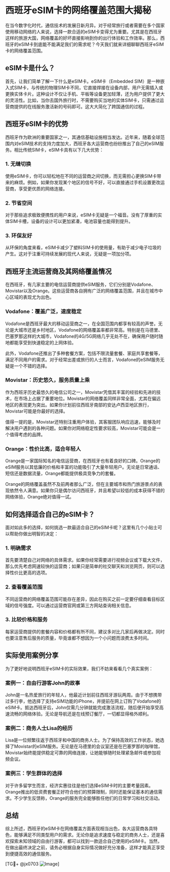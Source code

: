 # 西班牙eSIM卡的网络覆盖范围大揭秘

在当今数字化时代，通信技术的发展日新月异。对于经常旅行或者需要在多个国家使用移动网络的人来说，选择一款合适的eSIM卡变得尤为重要。尤其是在西班牙这样的旅游大国，网络覆盖的好坏直接影响到你的出行体验和工作效率。那么，西班牙的eSIM卡到底能不能满足我们的需求呢？今天我们就来详细聊聊西班牙eSIM卡的网络覆盖范围。

## eSIM卡是什么？

首先，让我们简单了解一下什么是eSIM卡。eSIM卡（Embedded SIM）是一种嵌入式SIM卡，与传统的物理SIM卡不同，它直接焊接在设备内部，用户无需插入或更换实体卡片。这种设计不仅让手机、平板等设备更加轻薄，还为用户提供了更大的灵活性。比如，当你去国外旅行时，不需要购买当地的实体SIM卡，只需通过运营商提供的在线服务激活新的号码即可。这大大简化了跨国通信的过程。

## 西班牙eSIM卡的优势

西班牙作为欧洲的重要国家之一，其通信基础设施相当发达。近年来，随着全球范围内对eSIM技术的支持力度加大，西班牙各大运营商也纷纷推出了自己的eSIM服务。相比传统SIM卡，eSIM卡具有以下几大优势：

### 1. **无缝切换**
   使用eSIM卡，你可以轻松地在不同的运营商之间切换，而无需担心更换SIM卡带来的麻烦。例如，如果你发现某个地区的信号不好，可以直接通过手机设置更改运营商，享受更优质的网络连接。

### 2. **节省空间**
   对于那些追求极致便携性的用户来说，eSIM卡无疑是一个福音。没有了厚重的实体SIM卡槽，设备的设计可以更加紧凑，电池容量也能得到提升。

### 3. **环保友好**
   从环保的角度来看，eSIM卡减少了塑料SIM卡的使用量，有助于减少电子垃圾的产生。这对于注重可持续发展的现代人来说，无疑是一项加分项。

## 西班牙主流运营商及其网络覆盖情况

在西班牙，有几家主要的电信运营商提供eSIM服务，它们分别是Vodafone、Movistar以及Orange。这些运营商各自拥有广泛的网络覆盖范围，并且在城市中心区域的表现尤为出色。

### Vodafone：覆盖广泛，速度稳定

Vodafone是西班牙最大的移动运营商之一，在全国范围内都享有较高的声誉。无论是大城市还是乡村地区，Vodafone的网络覆盖率都非常高。特别是在马德里、巴塞罗那这样的大城市，Vodafone的4G/5G网络几乎无处不在，确保用户随时随地都能享受到快速稳定的上网体验。

此外，Vodafone还推出了多种套餐方案，包括不限流量套餐、家庭共享套餐等，满足不同用户的需求。对于经常出差或旅行的人士而言，Vodafone的eSIM服务无疑是一个不错的选择。

### Movistar：历史悠久，服务质量上乘

作为西班牙历史最悠久的电信公司之一，Movistar凭借其丰富的经验和先进的技术，在市场上占据了重要地位。Movistar的网络覆盖同样非常全面，尤其在偏远地区的表现更为突出。如果你计划前往西班牙南部的安达卢西亚地区旅行，Movistar可能是你最好的选择。

值得一提的是，Movistar还特别注重用户体验，其客服团队响应迅速，能够及时解决用户遇到的各种问题。如果你对网络稳定性要求较高，Movistar可能会是一个值得考虑的品牌。

### Orange：性价比高，适合年轻人

Orange是一家国际知名的电信运营商，在西班牙也有着良好的口碑。Orange的eSIM服务以其低廉的价格和丰富的功能吸引了大量年轻用户。无论是日常通话、短信还是数据流量，Orange都能提供极具竞争力的套餐。

Orange的网络覆盖虽然不及前两者那么广泛，但在主要城市和热门旅游景点的表现依然令人满意。如果你只是偶尔访问西班牙，并且希望以较低的成本获得不错的网络体验，Orange绝对值得一试。

## 如何选择适合自己的eSIM卡？

面对如此多的选择，如何挑选一款最适合自己的eSIM卡呢？这里有几个小贴士可以帮助你做出明智的决定：

### 1. **明确需求**
   首先要清楚自己对网络的具体需求。如果你经常需要进行视频会议或下载大文件，那么优先考虑网速较快的运营商；如果只是简单的社交聊天和浏览网页，则可以选择性价比更高的选项。

### 2. **查看覆盖范围**
   不同运营商的网络覆盖范围可能存在差异，因此在购买之前一定要仔细查看目标区域的信号强度。可以通过运营商官网或第三方网站查询相关信息。

### 3. **比较价格和服务**
   每家运营商提供的套餐内容和价格都有所不同，建议多对比几家后再做决定。同时也要注意售后服务的质量，毕竟谁都不想因为一个小问题而浪费太多时间。

## 实际使用案例分享

为了更好地说明西班牙eSIM卡的实际效果，我们不妨来看看几个真实案例：

### 案例一：自由行游客John的故事
John是一名热爱旅行的年轻人，他最近计划前往西班牙游玩两周。由于不想携带过多行李，他选择了支持eSIM功能的iPhone，并提前在网上订购了Vodafone的eSIM卡。抵达西班牙后，John仅需几分钟就能完成激活流程，随后便开始享受高速流畅的网络体验。无论是导航还是在线预订餐厅，一切都显得格外顺利。

### 案例二：商务人士Lisa的经历
Lisa是一位频繁往返于西班牙和中国的商务人士。为了保持高效的工作状态，她选择了Movistar的eSIM服务。无论是在马德里的会议室还是在巴塞罗那的咖啡馆，Movistar始终能提供稳定可靠的网络连接，让她能够随时处理紧急邮件或参加视频会议。

### 案例三：学生群体的选择
对于许多留学生而言，经济实惠往往是他们选择eSIM卡时的主要考量因素。Orange推出的低资费套餐正好符合他们的预算限制，同时还能保证基本的通信需求。不少学生反馈称，Orange的服务完全能够胜任他们的日常学习和社交活动。

## 总结

综上所述，西班牙的eSIM卡在网络覆盖方面表现相当出色，各大运营商各具特色，能够满足不同类型用户的需求。无论你是追求速度与稳定的商务人士，还是喜欢探索未知领域的自由行游客，都可以找到一款适合自己使用的eSIM卡。当然，在做出最终决定之前，请务必根据自身实际情况做好充分准备，这样才能真正享受到便捷高效的通信服务。

[TG💪+ @jx0703 ![Image](https://github.com/user-attachments/assets/dbca1d08-cadb-493c-b0ec-ad6f7a83f270)]